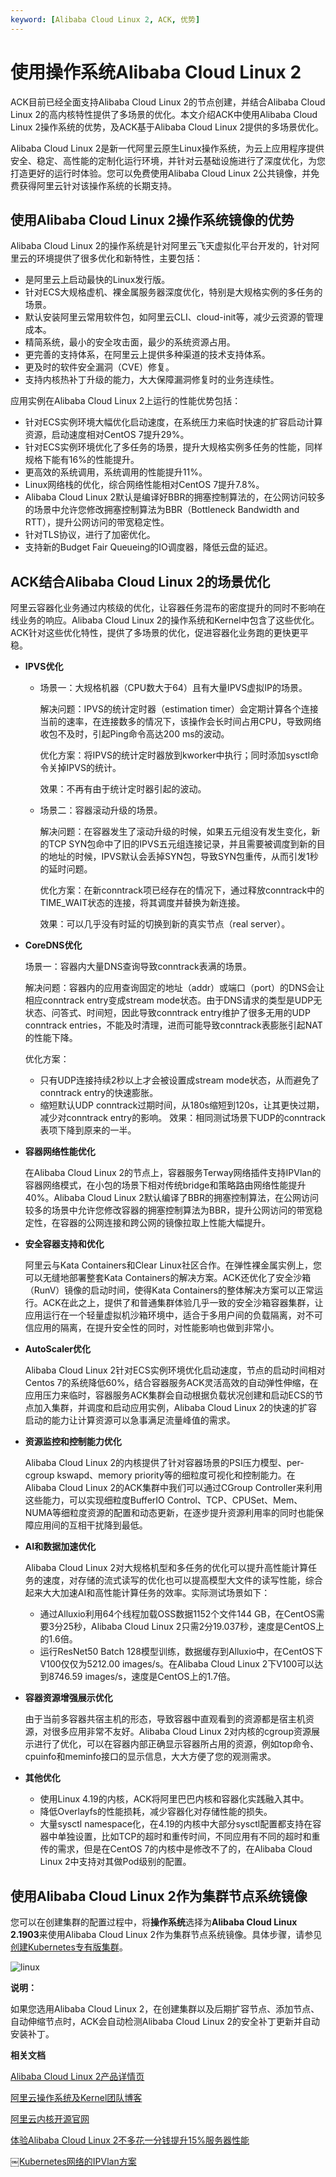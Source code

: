```yaml
---
keyword: [Alibaba Cloud Linux 2, ACK, 优势]
---
```


# 使用操作系统Alibaba Cloud Linux 2

ACK目前已经全面支持Alibaba Cloud Linux 2的节点创建，并结合Alibaba Cloud Linux 2的高内核特性提供了多场景的优化。本文介绍ACK中使用Alibaba Cloud Linux 2操作系统的优势，及ACK基于Alibaba Cloud Linux 2提供的多场景优化。

Alibaba Cloud Linux 2是新一代阿里云原生Linux操作系统，为云上应用程序提供安全、稳定、高性能的定制化运行环境，并针对云基础设施进行了深度优化，为您打造更好的运行时体验。您可以免费使用Alibaba Cloud Linux 2公共镜像，并免费获得阿里云针对该操作系统的长期支持。

## 使用Alibaba Cloud Linux 2操作系统镜像的优势

Alibaba Cloud Linux 2的操作系统是针对阿里云飞天虚拟化平台开发的，针对阿里云的环境提供了很多优化和新特性，主要包括：

-   是阿里云上启动最快的Linux发行版。
-   针对ECS大规格虚机、裸金属服务器深度优化，特别是大规格实例的多任务的场景。
-   默认安装阿里云常用软件包，如阿里云CLI、cloud-init等，减少云资源的管理成本。
-   精简系统，最小的安全攻击面，最少的系统资源占用。
-   更完善的支持体系，在阿里云上提供多种渠道的技术支持体系。
-   更及时的软件安全漏洞（CVE）修复。
-   支持内核热补丁升级的能力，大大保障漏洞修复时的业务连续性。

应用实例在Alibaba Cloud Linux 2上运行的性能优势包括：

-   针对ECS实例环境大幅优化启动速度，在系统压力来临时快速的扩容启动计算资源，启动速度相对CentOS 7提升29%。
-   针对ECS实例环境优化了多任务的场景，提升大规格实例多任务的性能，同样规格下能有16%的性能提升。
-   更高效的系统调用，系统调用的性能提升11%。
-   Linux网络栈的优化，综合网络性能相对CentOS 7提升7.8%。
-   Alibaba Cloud Linux 2默认是编译好BBR的拥塞控制算法的，在公网访问较多的场景中允许您修改拥塞控制算法为BBR（Bottleneck Bandwidth and RTT），提升公网访问的带宽稳定性。
-   针对TLS协议，进行了加密优化。
-   支持新的Budget Fair Queueing的IO调度器，降低云盘的延迟。

## ACK结合Alibaba Cloud Linux 2的场景优化

阿里云容器化业务通过内核级的优化，让容器任务混布的密度提升的同时不影响在线业务的响应。Alibaba Cloud Linux 2的操作系统和Kernel中包含了这些优化。ACK针对这些优化特性，提供了多场景的优化，促进容器化业务跑的更快更平稳。

-   **IPVS优化**
    -   场景一：大规格机器（CPU数大于64）且有大量IPVS虚拟IP的场景。

        解决问题：IPVS的统计定时器（estimation timer）会定期计算各个连接当前的速率，在连接数多的情况下，该操作会长时间占用CPU，导致网络收包不及时，引起Ping命令高达200 ms的波动。

        优化方案：将IPVS的统计定时器放到kworker中执行；同时添加sysctl命令关掉IPVS的统计。

        效果：不再有由于统计定时器引起的波动。

    -   场景二：容器滚动升级的场景。

        解决问题：在容器发生了滚动升级的时候，如果五元组没有发生变化，新的TCP SYN包命中了旧的IPVS五元组连接记录，并且需要被调度到新的目的地址的时候，IPVS默认会丢掉SYN包，导致SYN包重传，从而引发1秒的延时问题。

        优化方案：在新conntrack项已经存在的情况下，通过释放conntrack中的TIME\_WAIT状态的连接，将其调度并替换为新连接。

        效果：可以几乎没有时延的切换到新的真实节点（real server）。

-   **CoreDNS优化**

    场景一：容器内大量DNS查询导致conntrack表满的场景。

    解决问题：容器内的应用查询固定的地址（addr）或端口（port）的DNS会让相应conntrack entry变成stream mode状态。由于DNS请求的类型是UDP无状态、问答式、时间短，因此导致conntrack entry维护了很多无用的UDP conntrack entries，不能及时清理，进而可能导致conntrack表膨胀引起NAT的性能下降。

    优化方案：

    -   只有UDP连接持续2秒以上才会被设置成stream mode状态，从而避免了conntrack entry的快速膨胀。
    -   缩短默认UDP conntrack过期时间，从180s缩短到120s，让其更快过期，减少对conntrack entry的影响。
    效果：相同测试场景下UDP的conntrack表项下降到原来的一半。

-   **容器网络性能优化**

    在Alibaba Cloud Linux 2的节点上，容器服务Terway网络插件支持IPVlan的容器网络模式，在小包的场景下相对传统bridge和策略路由网络性能提升40%。Alibaba Cloud Linux 2默认编译了BBR的拥塞控制算法，在公网访问较多的场景中允许您修改容器的拥塞控制算法为BBR，提升公网访问的带宽稳定性，在容器的公网连接和跨公网的镜像拉取上性能大幅提升。

-   **安全容器支持和优化**

    阿里云与Kata Containers和Clear Linux社区合作。在弹性裸金属实例上，您可以无缝地部署整套Kata Containers的解决方案。ACK还优化了安全沙箱（RunV）镜像的启动时间，使得Kata Containers的整体解决方案可以正常运行。ACK在此之上，提供了和普通集群体验几乎一致的安全沙箱容器集群，让应用运行在一个轻量虚拟机沙箱环境中，适合于多用户间的负载隔离，对不可信应用的隔离，在提升安全性的同时，对性能影响也做到非常小。

-   **AutoScaler优化**

    Alibaba Cloud Linux 2针对ECS实例环境优化启动速度，节点的启动时间相对Centos 7的系统降低60%，结合容器服务ACK灵活高效的自动弹性伸缩，在应用压力来临时，容器服务ACK集群会自动根据负载状况创建和启动ECS的节点加入集群，并调度和启动应用实例，Alibaba Cloud Linux 2的快速的扩容启动的能力让计算资源可以急事满足流量峰值的需求。

-   **资源监控和控制能力优化**

    Alibaba Cloud Linux 2的内核提供了针对容器场景的PSI压力模型、per-cgroup kswapd、memory priority等的细粒度可视化和控制能力。在Alibaba Cloud Linux 2的ACK集群中我们可以通过CGroup Controller来利用这些能力，可以实现细粒度BufferIO Control、TCP、CPUSet、Mem、NUMA等细粒度资源的配置和动态更新，在逐步提升资源利用率的同时也能保障应用间的互相干扰降到最低。

-   **AI和数据加速优化**

    Alibaba Cloud Linux 2对大规格机型和多任务的优化可以提升高性能计算任务的速度，对存储的流式读写的优化也可以提高模型大文件的读写性能，综合起来大大加速AI和高性能计算任务的效率。实际测试场景如下：

    -   通过Alluxio利用64个线程加载OSS数据1152个文件144 GB，在CentOS需要3分25秒，Alibaba Cloud Linux 2只需2分19.037秒，速度是CentOS上的1.6倍。
    -   运行ResNet50 Batch 128模型训练，数据缓存到Alluxio中，在CentOS下V100仅仅为5212.00 images/s。在Alibaba Cloud Linux 2下V100可以达到8746.59 images/s，速度是CentOS上的1.7倍。
-   **容器资源增强展示优化**

    由于当前多容器共宿主机的形态，导致容器中直观看到的资源都是宿主机资源，对很多应用非常不友好。Alibaba Cloud Linux 2对内核的cgroup资源展示进行了优化，可以在容器内部正确显示容器所占用的资源，例如top命令、cpuinfo和meminfo接口的显示信息，大大方便了您的观测需求。

-   **其他优化**
    -   使用Linux 4.19的内核，ACK将阿里巴巴内核和容器化实践融入其中。
    -   降低Overlayfs的性能损耗，减少容器化对存储性能的损失。
    -   大量sysctl namespace化，在4.19的内核中大部分sysctl配置都支持在容器中单独设置，比如TCP的超时和重传时间，不同应用有不同的超时和重传的需求，但是在CentOS 7的内核中是修改不了的，在Alibaba Cloud Linux 2中支持对其做Pod级别的配置。

## 使用Alibaba Cloud Linux 2作为集群节点系统镜像

您可以在创建集群的配置过程中，将**操作系统**选择为**Alibaba Cloud Linux 2.1903**来使用Alibaba Cloud Linux 2作为集群节点系统镜像。具体步骤，请参见[创建Kubernetes专有版集群](/cn.zh-CN/Kubernetes集群用户指南/集群/创建集群/创建Kubernetes专有版集群.md)。

![linux](https://static-aliyun-doc.oss-accelerate.aliyuncs.com/assets/img/zh-CN/6647452061/p96758.png)

**说明：**

如果您选用Alibaba Cloud Linux 2，在创建集群以及后期扩容节点、添加节点、自动伸缩节点时，ACK会自动检测Alibaba Cloud Linux 2的安全补丁更新并自动安装补丁。

**相关文档**  


[Alibaba Cloud Linux 2产品详情页](https://www.aliyun.com/product/alinux)

[阿里云操作系统及Kernel团队博客](https://kernel.taobao.org/)

[阿里云内核开源官网](https://alibaba.github.io/cloud-kernel/)

[体验Alibaba Cloud Linux 2不多花一分钱提升15%服务器性能](https://yq.aliyun.com/articles/701433)

[￼Kubernetes网络的IPVlan方案](https://kernel.taobao.org/2019/11/ipvlan-for-kubernete-net/)

